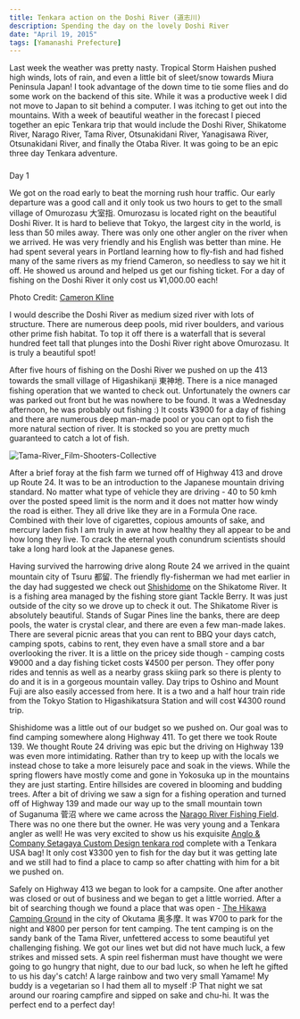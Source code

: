 ```yaml
---
title: Tenkara action on the Doshi River (道志川)
description: Spending the day on the lovely Doshi River 
date: "April 19, 2015"
tags: [Yamanashi Prefecture]
---
```

<div class="text-lg m-2">
<p class="mb-2">Last week the weather was pretty nasty. Tropical Storm Haishen pushed high winds, lots of rain, and even a little bit of sleet/snow towards Miura Peninsula Japan! I took advantage of the down time to tie some flies and do some work on the backend of this site. While it was a productive week I did not move to Japan to sit behind a computer. I was itching to get out into the mountains. With a week of beautiful weather in the forecast I pieced together an epic Tenkara trip that would include the Doshi River, Shikatome River, Narago River, Tama River, Otsunakidani River, Yanagisawa River, Otsunakidani River, and finally the Otaba River. It was going to be an epic three day Tenkara adventure.</p>



###
Day 1

<p class="mb-2">We got on the road early to beat the morning rush hour traffic. Our early departure was a good call and it only took us two hours to get to the small village of Omurozasu 大室指. Omurozasu is located right on the beautiful Doshi River. It is hard to believe that Tokyo, the largest city in the world, is less than 50 miles away. There was only one other angler on the river when we arrived. He was very friendly and his English was better than mine. He had spent several years in Portland learning how to fly-fish and had fished many of the same rivers as my friend Cameron, so needless to say we hit it off. He showed us around and helped us get our fishing ticket. For a day of fishing on the Doshi River it only cost us ¥1,000.00 each!</p>



<p class="mb-2">Photo Credit: <a href="https://www.cameronkline.com/">Cameron Kline</a></p>

<p class="mb-2">I would describe the Doshi River as medium sized river with lots of structure. There are numerous deep pools, mid river boulders, and various other prime fish habitat. To top it off there is a waterfall that is several hundred feet tall that plunges into the Doshi River right above Omurozasu. It is truly a beautiful spot!</p>



<p class="mb-2">After five hours of fishing on the Doshi River we pushed on up the 413 towards the small village of Higashikanji 東神地. There is a nice managed fishing operation that we wanted to check out. Unfortunately the owners car was parked out front but he was nowhere to be found. It was a Wednesday afternoon, he was probably out fishing :) It costs ¥3900 for a day of fishing and there are numerous deep man-made pool or you can opt to fish the more natural section of river. It is stocked so you are pretty much guaranteed to catch a lot of fish.</p>

<img class="w-8/12 rounded-lg shadow-lg mx-auto" src="https://fallfish-tenkara-images.s3-us-west-1.amazonaws.com/FfT+-+Doshi/Tama-River_Film-Shooters-Collective-768x1024.jpg" alt="Tama-River_Film-Shooters-Collective"  />

<p class="mb-2">After a brief foray at the fish farm we turned off of Highway 413 and drove up Route 24. It was to be an introduction to the Japanese mountain driving standard. No matter what type of vehicle they are driving - 40 to 50 kmh over the posted speed limit is the norm and it does not matter how windy the road is either. They all drive like they are in a Formula One race. Combined with their love of cigarettes, copious amounts of sake, and mercury laden fish I am truly in awe at how healthy they all appear to be and how long they live. To crack the eternal youth conundrum scientists should take a long hard look at the Japanese genes.</p>



<p class="mb-2">Having survived the harrowing drive along Route 24 we arrived in the quaint mountain city of Tsuru 都留. The friendly fly-fisherman we had met earlier in the day had suggested we check out <a href="https://www.sisidome.jp/" target="_blank" rel="noopener">Shishidome</a> on the Shikatome River. It is a fishing area managed by the fishing store giant Tackle Berry. It was just outside of the city so we drove up to check it out. The Shikatome River is absolutely beautiful. Stands of Sugar Pines line the banks, there are deep pools, the water is crystal clear, and there are even a few man-made lakes. There are several picnic areas that you can rent to BBQ your days catch, camping spots, cabins to rent, they even have a small store and a bar overlooking the river. It is a little on the pricey side though - camping costs ¥9000 and a day fishing ticket costs ¥4500 per person. They offer pony rides and tennis as well as a nearby grass skiing park so there is plenty to do <span class="underline;">and</span> it is in a gorgeous mountain valley. Day trips to Oshino and Mount Fuji are also easily accessed from here. It is a two and a half hour train ride from the Tokyo Station to Higashikatsura Station and will cost ¥4300 round trip.</p>



<p class="mb-2">Shishidome was a little out of our budget so we pushed on. Our goal was to find camping somewhere along Highway 411. To get there we took Route 139. We thought Route 24 driving was epic but the driving on Highway 139 was even more intimidating. Rather than try to keep up with the locals we instead chose to take a more leisurely pace and soak in the views. While the spring flowers have mostly come and gone in Yokosuka up in the mountains they are just starting. Entire hillsides are covered in blooming and budding trees. After a bit of driving we saw a sign for a fishing operation and turned off of Highway 139 and made our way up to the small mountain town of Suganuma 菅沼 where we came across the <a href="https://www.narago.jp/" target="_blank" rel="noopener">Narago River Fishing Field</a>. There was no one there but the owner. He was very young and a Tenkara angler as well! He was very excited to show us his exquisite <a href="https://www.anglo.jp/" target="_blank" rel="noopener">Anglo &amp; Company Setagaya Custom Design tenkara rod</a> complete with a Tenkara USA bag! It only cost ¥3300 yen to fish for the day but it was getting late and we still had to find a place to camp so after chatting with him for a bit we pushed on.</p>



<p class="mb-2">Safely on Highway 413 we began to look for a campsite. One after another was closed or out of business and we began to get a little worried. After a bit of searching though we found a place that was open - <a href="https://www.okutamas.co.jp/hikawa/" target="_blank" rel="noopener">The Hikawa Camping Ground</a> in the city of Okutama 奥多摩. It was ¥700 to park for the night and ¥800 per person for tent camping. The tent camping is on the sandy bank of the Tama River, unfettered access to some beautiful yet challenging fishing. We got our lines wet but did not have much luck, a few strikes and missed sets. A spin reel fisherman must have thought we were going to go hungry that night, due to our bad luck, so when he left he gifted to us his day's catch! A large rainbow and two very small Yamame! My buddy is a vegetarian so I had them all to myself :P That night we sat around our roaring campfire and sipped on sake and chu-hi. It was the perfect end to a perfect day!</p>


</div>